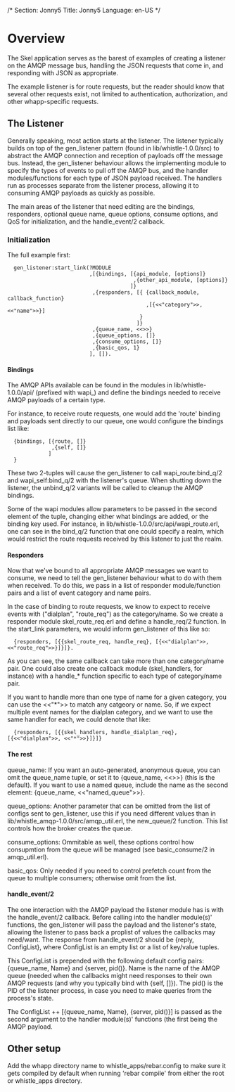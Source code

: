 /*
Section: Jonny5
Title: Jonny5
Language: en-US
*/

# Overview

The Skel application serves as the barest of examples of creating a listener on
the AMQP message bus, handling the JSON requests that come in, and responding
with JSON as appropriate.

The example listener is for route requests, but the reader should know that
several other requests exist, not limited to authentication, authorization, and
other whapp-specific requests.

## The Listener

Generally speaking, most action starts at the listener. The listener typically
builds on top of the gen_listener pattern (found in lib/whistle-1.0.0/src) to
abstract the AMQP connection and reception of payloads off the message bus.
Instead, the gen_listener behaviour allows the implementing module to specify
the types of events to pull off the AMQP bus, and the handler modules/functions
for each type of JSON payload received. The handlers run as processes separate
from the listener process, allowing it to consuming AMQP payloads as quickly as
possible.

The main areas of the listener that need editing are the bindings, responders,
optional queue name, queue options, consume options, and QoS for initialization,
and the handle_event/2 callback.

### Initialization

The full example first:

~~~
  gen_listener:start_link(?MODULE
                          ,[{bindings, [{api_module, [options]}
                                        ,{other_api_module, [options]}
                                       ]}
                           ,{responders, [{ {callback_module, callback_function}
                                            ,[{<<"category">>, <<"name">>}]
                                          }
                                         ]}
                           ,{queue_name, <<>>}
                           ,{queue_options, []}
                           ,{consume_options, []}
                           ,{basic_qos, 1}
                          ], []).
~~~

#### Bindings

The AMQP APIs available can be found in the modules in lib/whistle-1.0.0/api/
(prefixed with wapi_) and define the bindings needed to receive AMQP payloads of
a certain type.

For instance, to receive route requests, one would add the 'route' binding and
payloads sent directly to our queue, one would configure the bindings list like:

~~~
  {bindings, [{route, []}
              ,{self, []}
             ]
  }
~~~

These two 2-tuples will cause the gen_listener to call wapi_route:bind_q/2 and
wapi_self:bind_q/2 with the listener's queue. When shutting down the listener,
the unbind_q/2 variants will be called to cleanup the AMQP bindings.

Some of the wapi modules allow parameters to be passed in the second element of
the tuple, changing either what bindings are added, or the binding key used. For
instance, in lib/whistle-1.0.0/src/api/wapi_route.erl, one can see in the
bind_q/2 function that one could specify a realm, which would restrict the route
requests received by this listener to just the realm.

#### Responders

Now that we've bound to all appropriate AMQP messages we want to consume, we
need to tell the gen_listener behaviour what to do with them when received. To
do this, we pass in a list of responder module/function pairs and a list of
event category and name pairs.

In the case of binding to route requests, we know to expect to receive events
with ("dialplan", "route_req") as the category/name. So we create a responder
module skel_route_req.erl and define a handle_req/2 function. In the start_link
parameters, we would inform gen_listener of this like so:

~~~
  {responders, [{{skel_route_req, handle_req}, [{<<"dialplan">>, <<"route_req">>}]}]}.
~~~

As you can see, the same callback can take more than one category/name pair. One
could also create one callback module (skel_handlers, for instance) with a
handle_* function specific to each type of category/name pair.

If you want to handle more than one type of name for a given category, you can
use the <<"*">> to match any catgeory or name. So, if we expect multiple event
names for the dialplan category, and we want to use the same handler for each,
we could denote that like:

~~~
  {responders, [{{skel_handlers, handle_dialplan_req}, [{<<"dialplan">>, <<"*">>}]}]}
~~~

#### The rest

queue_name: If you want an auto-generated, anonymous queue, you can omit the
queue_name tuple, or set it to {queue_name, <<>>} (this is the default). If you
want to use a named queue, include the name as the second element:
{queue_name, <<"named_queue">>}.

queue_options: Another parameter that can be omitted from the list of configs
sent to gen_listener, use this if you need different values than in
lib/whistle_amqp-1.0.0/src/amqp_util.erl, the new_queue/2 function. This list
controls how the broker creates the queue.

consume_options: Ommitable as well, these options control how consupmtion from
the queue will be managed (see basic_consume/2 in amqp_util.erl).

basic_qos: Only needed if you need to control prefetch count from the queue to
multiple consumers; otherwise omit from the list.

#### handle_event/2

The one interaction with the AMQP payload the listener module has is with the
handle_event/2 callback. Before calling into the handler module(s)' functions,
the gen_listener will pass the payload and the listener's state, allowing the
listener to pass back a proplist of values the callbacks may need/want. The
response from handle_event/2 should be {reply, ConfigList}, where ConfigList is
an empty list or a list of key/value tuples.

This ConfigList is prepended with the following default config pairs:
{queue_name, Name} and {server, pid()}. Name is the name of the AMQP queue
(needed when the callbacks might need responses to their own AMQP requests (and
why you typically bind with {self, []}). The pid() is the PID of the listener
process, in case you need to make queries from the process's state.

The ConfigList ++ [{queue_name, Name}, {server, pid()}] is passed as the second
argument to the handler module(s)' functions (the first being the AMQP payload.


## Other setup

Add the whapp directory name to whistle_apps/rebar.config to make sure it gets
compiled by default when running 'rebar compile' from either the root or
whistle_apps directory.
